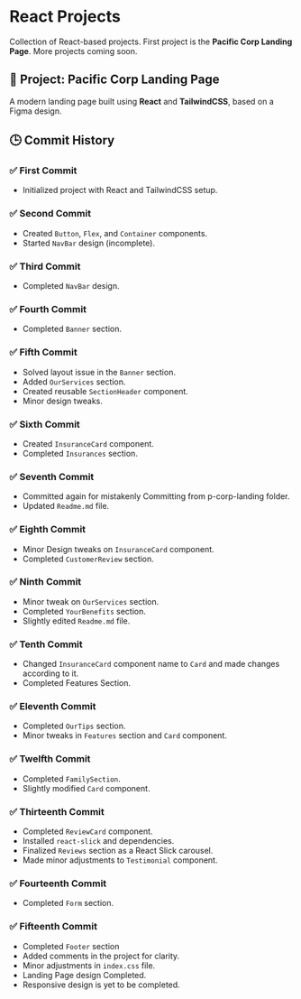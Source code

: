 # React Projects

Collection of React-based projects. First project is the **Pacific Corp Landing Page**. More projects coming soon.

## 📄 Project: Pacific Corp Landing Page

A modern landing page built using **React** and **TailwindCSS**, based on a Figma design.

## 🕒 Commit History

### ✅ First Commit

- Initialized project with React and TailwindCSS setup.

### ✅ Second Commit

- Created `Button`, `Flex`, and `Container` components.
- Started `NavBar` design (incomplete).

### ✅ Third Commit

- Completed `NavBar` design.

### ✅ Fourth Commit

- Completed `Banner` section.

### ✅ Fifth Commit

- Solved layout issue in the `Banner` section.
- Added `OurServices` section.
- Created reusable `SectionHeader` component.
- Minor design tweaks.

### ✅ Sixth Commit

- Created `InsuranceCard` component.
- Completed `Insurances` section.

### ✅ Seventh Commit

- Committed again for mistakenly Committing from p-corp-landing folder.
- Updated `Readme.md` file.

### ✅ Eighth Commit

- Minor Design tweaks on `InsuranceCard` component.
- Completed `CustomerReview` section.

### ✅ Ninth Commit

- Minor tweak on `OurServices` section.
- Completed `YourBenefits` section.
- Slightly edited `Readme.md` file.

### ✅ Tenth Commit

- Changed `InsuranceCard` component name to `Card` and made changes according to it.
- Completed Features Section.

### ✅ Eleventh Commit

- Completed `OurTips` section.
- Minor tweaks in `Features` section and `Card` component.

### ✅ Twelfth Commit

- Completed `FamilySection`.
- Slightly modified `Card` component.

### ✅ Thirteenth Commit

- Completed `ReviewCard` component.
- Installed `react-slick` and dependencies.
- Finalized `Reviews` section as a React Slick carousel.
- Made minor adjustments to `Testimonial` component.

### ✅ Fourteenth Commit

- Completed `Form` section.

### ✅ Fifteenth Commit

- Completed `Footer` section
- Added comments in the project for clarity.
- Minor adjustments in `index.css` file.
- Landing Page design Completed.
- Responsive design is yet to be completed.
